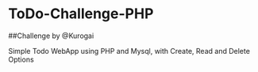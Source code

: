 # ToDo-Challenge-PHP
##Challenge by @Kurogai

Simple Todo WebApp using PHP and Mysql, with Create, Read and Delete Options
